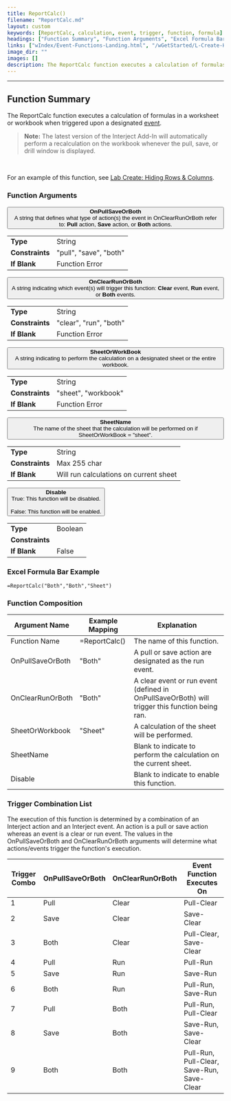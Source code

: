 ```yaml
---
title: ReportCalc()
filename: "ReportCalc.md"
layout: custom
keywords: [ReportCalc, calculation, event, trigger, function, formula]
headings: ["Function Summary", "Function Arguments", "Excel Formula Bar Example", "Function Composition", "Trigger Combination List"]
links: ["wIndex/Event-Functions-Landing.html", "/wGetStarted/L-Create-HideRowCol.html"]
image_dir: ""
images: []
description: The ReportCalc function executes a calculation of formulas in a worksheet or workbook when triggered upon a designated event.
---
```

* * *

##  Function Summary

The ReportCalc function executes a calculation of formulas in a worksheet or workbook when triggered upon a designated [event](wIndex/Event-Functions-Landing.html).

<blockquote class=highlight_note>
<b>Note:</b> The latest version of the Interject Add-In will automatically perform a recalculation on the workbook whenever the pull, save, or drill window is displayed.
</blockquote>
<br>

For an example of this function, see [Lab Create: Hiding Rows & Columns](/wGetStarted/L-Create-HideRowCol.html).

###  Function Arguments

<button class="collapsible-parameter">**OnPullSaveOrBoth**<br>A string that defines what type of action(s) the event in OnClearRunOrBoth refer to: **Pull** action, **Save** action, or **Both** actions.</button>
<div markdown="1" class="panel-parameter">
<table>
  <tbody>
    <tr>
		<td class="pph"><b>Type</b></td>
		<td>String</td>
    </tr>
    <tr>
		<td class="pph"><b>Constraints</b></td>
		<td>"pull", "save", "both"</td>
    </tr>
    <tr>
		<td class="pph"><b>If Blank</b></td>
		<td>Function Error</td>
    </tr>
  </tbody>
</table>
</div>

<button class="collapsible-parameter">**OnClearRunOrBoth**<br>A string indicating which event(s) will trigger this function: **Clear** event, **Run** event, or **Both** events.</button>
<div markdown="1" class="panel-parameter">
<table>
  <tbody>
    <tr>
		<td class="pph"><b>Type</b></td>
		<td>String</td>
    </tr>
    <tr>
		<td class="pph"><b>Constraints</b></td>
		<td>"clear", "run", "both"</td>
    </tr>
    <tr>
		<td class="pph"><b>If Blank</b></td>
		<td>Function Error</td>
    </tr>
  </tbody>
</table>
</div>

<button class="collapsible-parameter">**SheetOrWorkBook**<br>A string indicating to perform the calculation on a designated sheet or the entire workbook.</button>
<div markdown="1" class="panel-parameter">
<table>
  <tbody>
    <tr>
		<td class="pph"><b>Type</b></td>
		<td>String</td>
    </tr>
    <tr>
		<td class="pph"><b>Constraints</b></td>
		<td>"sheet", "workbook"</td>
    </tr>
    <tr>
		<td class="pph"><b>If Blank</b></td>
		<td>Function Error</td>
    </tr>
  </tbody>
</table>
</div>

<button class="collapsible-parameter">**SheetName**<br>The name of the sheet that the calculation will be performed on if SheetOrWorkBook = "sheet".</button>
<div markdown="1" class="panel-parameter">
<table>
  <tbody>
    <tr>
		<td class="pph"><b>Type</b></td>
		<td>String</td>
    </tr>
    <tr>
		<td class="pph"><b>Constraints</b></td>
		<td>Max 255 char</td>
    </tr>
    <tr>
		<td class="pph"><b>If Blank</b></td>
		<td>Will run calculations on current sheet</td>
    </tr>
  </tbody>
</table>
</div>

<button class="collapsible-parameter">**Disable**<br>True: This function will be disabled.<br><br>False: This function will be enabled.</button>
<div markdown="1" class="panel-parameter">
<table>
  <tbody>
    <tr>
		<td class="pph"><b>Type</b></td>
		<td>Boolean</td>
    </tr>
    <tr>
		<td class="pph"><b>Constraints</b></td>
		<td></td>
    </tr>
    <tr>
		<td class="pph"><b>If Blank</b></td>
		<td>False</td>
    </tr>
  </tbody>
</table>
</div>

###  Excel Formula Bar Example

```Excel
=ReportCalc("Both","Both","Sheet")
```

###  Function Composition

| Argument Name  |  Example Mapping  |  Explanation   |  
|------|------|------|
|  Function Name  |  =ReportCalc()  |  The name of this function.  |  
|  OnPullSaveOrBoth  |  "Both"  |  A pull or save action are designated as the run event.  |  
|  OnClearRunOrBoth  |  "Both"  |  A clear event or run event (defined in OnPullSaveOrBoth) will trigger this function being ran.  |  
|  SheetOrWorkbook  |  "Sheet"  |  A calculation of the sheet will be performed.  |  
|  SheetName  |    |  Blank to indicate to perform the calculation on the current sheet.  |  
|  Disable  |    |  Blank to indicate to enable this function.  |  

###  Trigger Combination List

The execution of this function is determined by a combination of an Interject action and an Interject event. An action is a pull or save action whereas an event is a clear or run event. The values in the OnPullSaveOrBoth and OnClearRunOrBoth arguments will determine what actions/events trigger the function's execution.

| Trigger Combo  |  OnPullSaveOrBoth  |  OnClearRunOrBoth   |  Event Function Executes On  |
|------|------|------|------|
| 1  |  Pull  |  Clear   |  Pull-Clear  |
| 2  |  Save  |  Clear   |  Save-Clear  |
| 3  |  Both  |  Clear   |  Pull-Clear, Save-Clear  |
| 4  |  Pull  |  Run   |  Pull-Run  |
| 5  |  Save  |  Run   |  Save-Run  |
| 6  |  Both  |  Run   |  Pull-Run, Save-Run  |
| 7  |  Pull  |  Both   |  Pull-Run, Pull-Clear  |
| 8  |  Save  |  Both   |  Save-Run, Save-Clear  |
| 9  |  Both  |  Both   |  Pull-Run, Pull-Clear, Save-Run, Save-Clear  |
